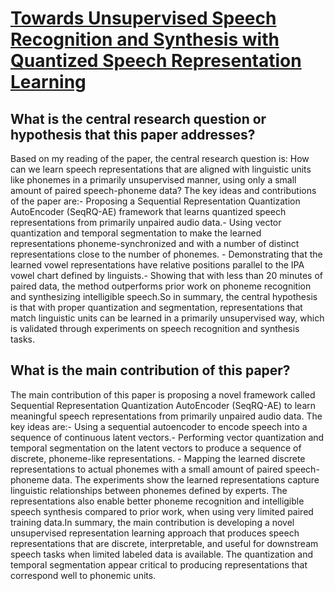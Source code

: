 # [Towards Unsupervised Speech Recognition and Synthesis with Quantized   Speech Representation Learning](https://arxiv.org/abs/1910.12729)

## What is the central research question or hypothesis that this paper addresses?

Based on my reading of the paper, the central research question is: How can we learn speech representations that are aligned with linguistic units like phonemes in a primarily unsupervised manner, using only a small amount of paired speech-phoneme data? The key ideas and contributions of the paper are:- Proposing a Sequential Representation Quantization AutoEncoder (SeqRQ-AE) framework that learns quantized speech representations from primarily unpaired audio data.- Using vector quantization and temporal segmentation to make the learned representations phoneme-synchronized and with a number of distinct representations close to the number of phonemes. - Demonstrating that the learned vowel representations have relative positions parallel to the IPA vowel chart defined by linguists.- Showing that with less than 20 minutes of paired data, the method outperforms prior work on phoneme recognition and synthesizing intelligible speech.So in summary, the central hypothesis is that with proper quantization and segmentation, representations that match linguistic units can be learned in a primarily unsupervised way, which is validated through experiments on speech recognition and synthesis tasks.


## What is the main contribution of this paper?

The main contribution of this paper is proposing a novel framework called Sequential Representation Quantization AutoEncoder (SeqRQ-AE) to learn meaningful speech representations from primarily unpaired audio data. The key ideas are:- Using a sequential autoencoder to encode speech into a sequence of continuous latent vectors.- Performing vector quantization and temporal segmentation on the latent vectors to produce a sequence of discrete, phoneme-like representations. - Mapping the learned discrete representations to actual phonemes with a small amount of paired speech-phoneme data. The experiments show the learned representations capture linguistic relationships between phonemes defined by experts. The representations also enable better phoneme recognition and intelligible speech synthesis compared to prior work, when using very limited paired training data.In summary, the main contribution is developing a novel unsupervised representation learning approach that produces speech representations that are discrete, interpretable, and useful for downstream speech tasks when limited labeled data is available. The quantization and temporal segmentation appear critical to producing representations that correspond well to phonemic units.
